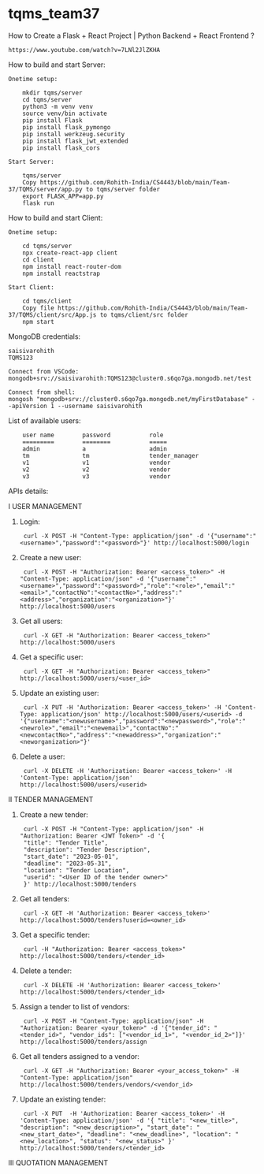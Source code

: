 # tqms_team37


How to Create a Flask + React Project | Python Backend + React Frontend ?

    https://www.youtube.com/watch?v=7LNl2JlZKHA


How to build and start Server:

    Onetime setup:
    
        mkdir tqms/server
        cd tqms/server
        python3 -m venv venv
        source venv/bin activate
        pip install Flask
        pip install flask_pymongo
        pip install werkzeug.security
        pip install flask_jwt_extended
        pip install flask_cors

    Start Server:

        tqms/server
        Copy https://github.com/Rohith-India/CS4443/blob/main/Team-37/TQMS/server/app.py to tqms/server folder
        export FLASK_APP=app.py
        flask run

How to build and start Client:

    Onetime setup:

        cd tqms/server
        npx create-react-app client
        cd client
        npm install react-router-dom
        npm install reactstrap

    Start Client:
    
        cd tqms/client
        Copy file https://github.com/Rohith-India/CS4443/blob/main/Team-37/TQMS/client/src/App.js to tqms/client/src folder
        npm start

MongoDB credentials:

    saisivarohith
    TQMS123

    Connect from VSCode:
    mongodb+srv://saisivarohith:TQMS123@cluster0.s6qo7ga.mongodb.net/test

    Connect from shell:
    mongosh "mongodb+srv://cluster0.s6qo7ga.mongodb.net/myFirstDatabase" --apiVersion 1 --username saisivarohith

List of available users:

        user name        password           role
        =========        ========           =====
        admin            a                  admin
        tm               tm                 tender_manager
        v1               v1                 vendor
        v2               v2                 vendor
        v3               v3                 vendor


APIs details:

I USER MANAGEMENT

1. Login:

        curl -X POST -H "Content-Type: application/json" -d '{"username":"<username>","password":"<password>"}' http://localhost:5000/login

2. Create a new user:

        curl -X POST -H "Authorization: Bearer <access_token>" -H "Content-Type: application/json" -d '{"username":"<username>","password":"<password>","role":"<role>","email":"<email>","contactNo":"<contactNo>","address":"<address>","organization":"<organization>"}' http://localhost:5000/users


3. Get all users:

        curl -X GET -H "Authorization: Bearer <access_token>" http://localhost:5000/users

4. Get a specific user:

        curl -X GET -H "Authorization: Bearer <access_token>" http://localhost:5000/users/<user_id>

5. Update an existing user:

        curl -X PUT -H 'Authorization: Bearer <access_token>' -H 'Content-Type: application/json' http://localhost:5000/users/<userid> -d '{"username":"<newusername>","password":"<newpassword>","role":"<newrole>","email":"<newemail>","contactNo":"<newcontactNo>","address":"<newaddress>","organization":"<neworganization>"}'

6. Delete a user:

        curl -X DELETE -H 'Authorization: Bearer <access_token>' -H 'Content-Type: application/json' http://localhost:5000/users/<userid>


II TENDER MANAGEMENT

1. Create a new tender:

        curl -X POST -H "Content-Type: application/json" -H "Authorization: Bearer <JWT Token>" -d '{
        "title": "Tender Title",
        "description": "Tender Description",
        "start_date": "2023-05-01",
        "deadline": "2023-05-31",
        "location": "Tender Location",
        "userid": "<User ID of the tender owner>"
        }' http://localhost:5000/tenders


2. Get all tenders:

        curl -X GET -H 'Authorization: Bearer <access_token>' http://localhost:5000/tenders?userid=<owner_id>

3. Get a specific tender:

        curl -H "Authorization: Bearer <access_token>" http://localhost:5000/tenders/<tender_id>

4. Delete a tender:

        curl -X DELETE -H 'Authorization: Bearer <access_token>' http://localhost:5000/tenders/<tender_id> 

5. Assign a tender to list of vendors:

        curl -X POST -H "Content-Type: application/json" -H "Authorization: Bearer <your_token>" -d '{"tender_id": "<tender_id>", "vendor_ids": ["<vendor_id_1>", "<vendor_id_2>"]}' http://localhost:5000/tenders/assign


6. Get all tenders assigned to a vendor:

        curl -X GET -H "Authorization: Bearer <your_access_token>" -H "Content-Type: application/json" http://localhost:5000/tenders/vendors/<vendor_id>

7. Update an existing tender:

        curl -X PUT  -H 'Authorization: Bearer <access_token>' -H 'Content-Type: application/json' -d '{ "title": "<new_title>", "description": "<new_description>", "start_date": "<new_start_date>", "deadline": "<new_deadline>", "location": "<new_location>", "status": "<new_status>" }' http://localhost:5000/tenders/<tender_id>


III QUOTATION MANAGEMENT
